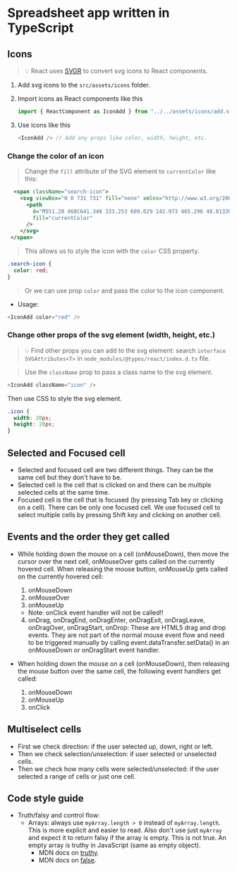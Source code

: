 # Spreadsheet app written in TypeScript

## Icons

> 💡 React uses [SVGR](https://react-svgr.com/) to convert svg icons to React components.

1. Add svg icons to the `src/assets/icons` folder.

2. Import icons as React components like this

   ```typescript
   import { ReactComponent as IconAdd } from "../../assets/icons/add.svg";
   ```

3. Use icons like this

   ```typescript
   <IconAdd /> // Add any props like color, width, height, etc.
   ```

### Change the color of an icon

> Change the `fill` attribute of the SVG element to `currentColor` like this:

```xml
  <span className="search-icon">
    <svg viewBox="0 0 731 731" fill="none" xmlns="http://www.w3.org/2000/svg">
      <path
        d="M551.28 468C641.348 333.253 609.029 142.973 465.296 48.8133C354.932 -23.4053 207.576 -14.072 107.016 71.3293C-28.3176 186.36 -34.5043 390.409 88.5838 513.609C189.849 614.875 350.384 629.807 468.33 550.943L613.344 708.436C639.36 736.785 683.693 737.837 710.874 710.655C738.057 683.472 737.125 639.019 708.656 613.124L551.162 468.111L551.28 468ZM449.78 449.448C367.878 531.349 234.646 531.349 152.753 449.448C70.8518 367.547 70.8518 234.315 152.753 152.421C193.701 111.473 247.488 91.0573 301.273 91.0573C355.054 91.0573 408.841 111.588 449.793 152.421C531.694 234.323 531.694 367.555 449.793 449.448H449.78Z"
        fill="currentColor"
      />
    </svg>
 </span>
```

> This allows us to style the icon with the `color` CSS property.

```css
.search-icon {
  color: red;
}
```

> Or we can use prop `color` and pass the color to the icon component.

- Usage:

```typescript
<IconAdd color="red" />
```

### Change other props of the svg element (width, height, etc.)

> 💡 Find other props you can add to the svg element: search `interface SVGAttributes<T>` in `node_modules/@types/react/index.d.ts` file.

> Use the `className` prop to pass a class name to the svg element.

```typescript
<IconAdd className="icon" />
```

Then use CSS to style the svg element.

```css
.icon {
  width: 20px;
  height: 20px;
}
```

## Selected and Focused cell

- Selected and focused cell are two different things. They can be the same cell but they don't have to be.
- Selected cell is the cell that is clicked on and there can be multiple selected cells at the same time.
- Focused cell is the cell that is focused (by pressing Tab key or clicking on a cell). There can be only one focused cell. We use focused cell to select multiple cells by pressing Shift key and clicking on another cell.

## Events and the order they get called

- While holding down the mouse on a cell (onMouseDown), then move the cursor over the next cell, onMouseOver gets called on the currently hovered cell. When releasing the mouse button, onMouseUp gets called on the currently hovered cell:

  1. onMouseDown
  2. onMouseOver
  3. onMouseUp

  - Note: onClick event handler will not be called!!

  4.  onDrag, onDragEnd, onDragEnter, onDragExit, onDragLeave, onDragOver, onDragStart, onDrop: These are HTML5 drag and drop events. They are not part of the normal mouse event flow and need to be triggered manually by calling event.dataTransfer.setData() in an onMouseDown or onDragStart event handler.

- When holding down the mouse on a cell (onMouseDown), then releasing the mouse button over the same cell, the following event handlers get called:
  1. onMouseDown
  2. onMouseUp
  3. onClick

## Multiselect cells

- First we check direction: if the user selected up, down, right or left.
- Then we check selection/unselection: if user selected or unselected cells.
- Then we check how many cells were selected/unselected: if the user selected a range of cells or just one cell.

## Code style guide

- Truth/falsy and control flow:
  - Arrays: always use `myArray.length > 0` instead of `myArray.length`. This is more explicit and easier to read. Also don't use just `myArray` and expect it to return falsy if the array is empty. This is not true. An empty array is truthy in JavaScript (same as empty object). 
    - MDN docs on [truthy](https://developer.mozilla.org/en-US/docs/Glossary/Truthy).
    - MDN docs on [false](https://developer.mozilla.org/en-US/docs/Glossary/Falsy).